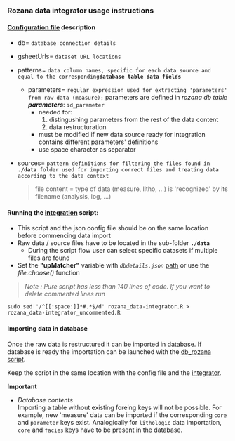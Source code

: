 ### Rozana data integrator usage instructions

#### [Configuration file] description

+ db=			`database connection details`
+ gsheetUrls=	`dataset URL locations`
+ patterns=		`data column names, specific for each data source and equal to the corresponding`**`database table data fields`**
  + parameters=	`regular expression used for extracting 'parameters' from raw data (measure);` parameters are defined in _rozana db table **parameters**_: `id_parameter`
    - needed for:
       1. distingushing parameters from the rest of the data content
       2. data restructuration  
    - must be modified if new data source ready for integration contains different parameters' definitions
    - use space character as separator
+ sources=		`pattern definitions for filtering the files found in `**`./data`**` folder used for importing correct files and treating data according to the data context`  

  > file content = type of data (measure, litho, ...) is 'recognized' by its filename (analysis, log, ...)

#### Running the [integration] script:

+ This script and the json config file should be on the same location before commencing data import
+ Raw data / source files have to be located in the sub-folder **`./data`**
  + During the script flow user can select specific datasets if multiple files are found
+ Set the **"upMatcher"** variable with _*`dbdetails.json`*_ [path] or use the _file.choose()_ function


>_Note : Pure script has less than 140 lines of code. If you want to delete commented lines run_

`sudo sed '/^[[:space:]]*#.*$/d' rozana_data-integrator.R > rozana_data-integrator_uncommented.R`

#### Importing data in database

Once the raw data is restructured it can be imported in database. If database is ready the importation can be launched with the [db_rozana script].

Keep the script in the same location with the config file and the [integrator](#running-the-integration-script).

**Important**

+ _Database contents_  
Importing a table without existing foreing keys will not be possible. For example, new 'measure' data can be imported if the corresponding `core` and `parameter` keys exist.  Analogically for `lithologic` data importation, `core` and `facies` keys have to be present in the database.


[Configuration file]:https://github.com/zer0mode/CS-repo/blob/master/roza-MDD/dbdetails.json

[integration]:https://github.com/zer0mode/CS-repo/blob/master/roza-MDD/rozana_data-integrator.R

[path]:https://github.com/zer0mode/CS-repo/blob/db8ef7bed341570af29041412148a1afaa6e238f/roza-MDD/rozana_data-integrator.R#L379

[db_rozana script]:https://github.com/zer0mode/CS-repo/blob/master/roza-MDD/db_rozana.R
